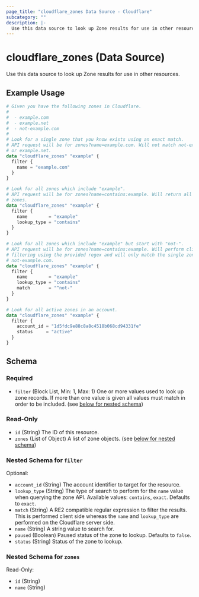 ```yaml
---
page_title: "cloudflare_zones Data Source - Cloudflare"
subcategory: ""
description: |-
  Use this data source to look up Zone results for use in other resources.
---
```


# cloudflare_zones (Data Source)

Use this data source to look up Zone results for use in other resources.

## Example Usage

```terraform
# Given you have the following zones in Cloudflare.
#
#  - example.com
#  - example.net
#  - not-example.com
#
# Look for a single zone that you know exists using an exact match.
# API request will be for zones?name=example.com. Will not match not-example.com
# or example.net.
data "cloudflare_zones" "example" {
  filter {
    name = "example.com"
  }
}

# Look for all zones which include "example".
# API request will be for zones?name=contains:example. Will return all three
# zones.
data "cloudflare_zones" "example" {
  filter {
    name        = "example"
    lookup_type = "contains"
  }
}

# Look for all zones which include "example" but start with "not-".
# API request will be for zones?name=contains:example. Will perform client side
# filtering using the provided regex and will only match the single zone,
# not-example.com.
data "cloudflare_zones" "example" {
  filter {
    name        = "example"
    lookup_type = "contains"
    match       = "^not-"
  }
}

# Look for all active zones in an account.
data "cloudflare_zones" "example" {
  filter {
    account_id = "1d5fdc9e88c8a8c4518b068cd94331fe"
    status     = "active"
  }
}
```

<!-- schema generated by tfplugindocs -->
## Schema

### Required

- `filter` (Block List, Min: 1, Max: 1) One or more values used to look up zone records. If more than one value is given all values must match in order to be included. (see [below for nested schema](#nestedblock--filter))

### Read-Only

- `id` (String) The ID of this resource.
- `zones` (List of Object) A list of zone objects. (see [below for nested schema](#nestedatt--zones))

<a id="nestedblock--filter"></a>
### Nested Schema for `filter`

Optional:

- `account_id` (String) The account identifier to target for the resource.
- `lookup_type` (String) The type of search to perform for the `name` value when querying the zone API. Available values: `contains`, `exact`. Defaults to `exact`.
- `match` (String) A RE2 compatible regular expression to filter the	results. This is performed client side whereas the `name` and `lookup_type`	are performed on the Cloudflare server side.
- `name` (String) A string value to search for.
- `paused` (Boolean) Paused status of the zone to lookup. Defaults to `false`.
- `status` (String) Status of the zone to lookup.


<a id="nestedatt--zones"></a>
### Nested Schema for `zones`

Read-Only:

- `id` (String)
- `name` (String)


